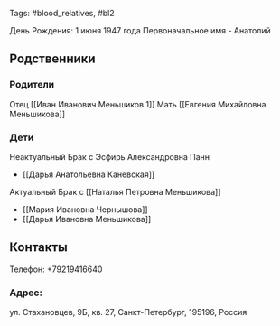 Tags: #blood_relatives, #bl2

День Рождения: 1 июня 1947 года
Первоначальное имя - Анатолий

## Родственники
### Родители
Отец [[Иван Иванович Меньшиков 1]]
Мать [[Евгения Михайловна Меньшикова]]

### Дети
Неактуальный Брак с Эсфирь Александровна Панн
- [[Дарья Анатольевна Каневская]]

Актуальный Брак с [[Наталья Петровна Меньшикова]]
- [[Мария Ивановна Чернышова]]
- [[Дарья Ивановна Меньшикова]]

## Контакты
Телефон: +79219416640

### Адрес:
ул. Стахановцев, 9Б, кв. 27, Санкт-Петербург, 195196, Россия